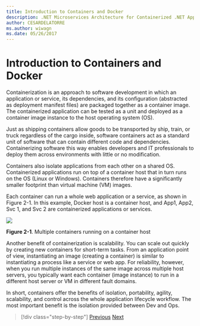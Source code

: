 ```yaml
---
title: Introduction to Containers and Docker
description: .NET Microservices Architecture for Containerized .NET Applications | Introduction to Containers and Docker
author: CESARDELATORRE
ms.author: wiwagn
ms.date: 05/26/2017
---
```

# Introduction to Containers and Docker

Containerization is an approach to software development in which an application or service, its dependencies, and its configuration (abstracted as deployment manifest files) are packaged together as a container image. The containerized application can be tested as a unit and deployed as a container image instance to the host operating system (OS).

Just as shipping containers allow goods to be transported by ship, train, or truck regardless of the cargo inside, software containers act as a standard unit of software that can contain different code and dependencies. Containerizing software this way enables developers and IT professionals to deploy them across environments with little or no modification.

Containers also isolate applications from each other on a shared OS. Containerized applications run on top of a container host that in turn runs on the OS (Linux or Windows). Containers therefore have a significantly smaller footprint than virtual machine (VM) images.

Each container can run a whole web application or a service, as shown in Figure 2-1. In this example, Docker host is a container host, and App1, App2, Svc 1, and Svc 2 are containerized applications or services.

![](./media/image1.png)

**Figure 2-1**. Multiple containers running on a container host

Another benefit of containerization is scalability. You can scale out quickly by creating new containers for short-term tasks. From an application point of view, instantiating an image (creating a container) is similar to instantiating a process like a service or web app. For reliability, however, when you run multiple instances of the same image across multiple host servers, you typically want each container (image instance) to run in a different host server or VM in different fault domains.

In short, containers offer the benefits of isolation, portability, agility, scalability, and control across the whole application lifecycle workflow. The most important benefit is the isolation provided between Dev and Ops.


> [!div  class="step-by-step"]
> [Previous](../index.md)
> [Next](docker-defined.md)
